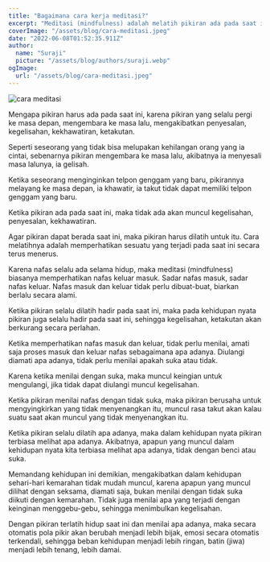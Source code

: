```yaml
---
title: "Bagaimana cara kerja meditasi?"
excerpt: "Meditasi (mindfulness) adalah melatih pikiran ada pada saat ini."
coverImage: "/assets/blog/cara-meditasi.jpeg"
date: "2022-06-08T01:52:35.911Z"
author:
  name: "Suraji"
  picture: "/assets/blog/authors/suraji.webp"
ogImage:
  url: "/assets/blog/cara-meditasi.jpeg"
---
```


![cara meditasi](/assets/blog/cara-meditasi.jpeg)

Mengapa pikiran harus ada pada saat ini, karena pikiran yang selalu pergi ke masa depan, mengembara ke masa lalu, mengakibatkan penyesalan, kegelisahan, kekhawatiran, ketakutan.

Seperti seseorang yang tidak bisa melupakan kehilangan orang yang ia cintai, sebenarnya pikiran mengembara ke masa lalu, akibatnya ia menyesali masa lalunya, ia gelisah.

Ketika seseorang menginginkan telpon genggam yang baru, pikirannya melayang ke masa depan, ia khawatir, ia takut tidak dapat memiliki telpon genggam yang baru.

Ketika pikiran ada pada saat ini, maka tidak ada akan muncul kegelisahan, penyesalan, kekhawatiran.

Agar pikiran dapat berada saat ini, maka pikiran harus dilatih untuk itu. Cara melatihnya adalah memperhatikan sesuatu yang terjadi pada saat ini secara terus menerus.

Karena nafas selalu ada selama hidup, maka meditasi (mindfulness) biasanya memperhatikan nafas keluar masuk. Sadar nafas masuk, sadar nafas keluar. Nafas masuk dan keluar tidak perlu dibuat-buat, biarkan berlalu secara alami.

Ketika pikiran selalu dilatih hadir pada saat ini, maka pada kehidupan nyata pikiran juga selalu hadir pada saat ini, sehingga kegelisahan, ketakutan akan berkurang secara perlahan.

Ketika memperhatikan nafas masuk dan keluar, tidak perlu menilai, amati saja proses masuk dan keluar nafas sebagaimana apa adanya. Diulangi diamati apa adanya, tidak perlu menilai apakah suka atau tidak.

Karena ketika menilai dengan suka, maka muncul keingian untuk mengulangi, jika tidak dapat diulangi muncul kegelisahan.

Ketika pikiran menilai nafas dengan tidak suka, maka pikiran berusaha untuk mengyingkirkan yang tidak menyenangkan itu, muncul rasa takut akan kalau suatu saat akan muncul yang tidak menyenangkan itu.

Ketika pikiran selalu dilatih apa adanya, maka dalam kehidupan nyata pikiran terbiasa melihat apa adanya. Akibatnya, apapun yang muncul dalam kehidupan nyata kita terbiasa melihat apa adanya, tidak dengan benci atau suka.

Memandang kehidupan ini demikian, mengakibatkan dalam kehidupan sehari-hari kemarahan tidak mudah muncul, karena apapun yang muncul dilihat dengan seksama, diamati saja, bukan menilai dengan tidak suka diikuti dengan kemarahan. Tidak juga menilai apa yang terjadi dengan keinginan menggebu-gebu, sehingga menimbulkan kegelisahan.

Dengan pikiran terlatih hidup saat ini dan menilai apa adanya, maka secara otomatis pola pikir akan berubah menjadi lebih bijak, emosi secara otomatis terkendali, sehingga beban kehidupan menjadi lebih ringan, batin (jiwa) menjadi lebih tenang, lebih damai.